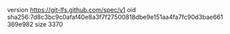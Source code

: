 version https://git-lfs.github.com/spec/v1
oid sha256:7d8c3bc9c0afaf40e8a3f7f27500818dbe9e151aa4fa7fc90d3bae661369e982
size 3370
